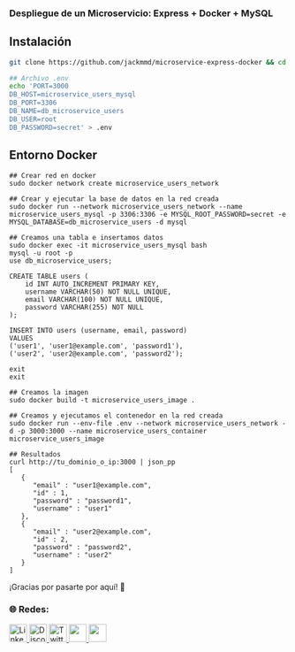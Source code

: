 ### Despliegue de un Microservicio: Express + Docker + MySQL

## Instalación

```bash
git clone https://github.com/jackmmd/microservice-express-docker && cd microservice-express-docker

## Archivo .env
echo 'PORT=3000
DB_HOST=microservice_users_mysql
DB_PORT=3306
DB_NAME=db_microservice_users
DB_USER=root
DB_PASSWORD=secret' > .env

```
## Entorno Docker
```docker
## Crear red en docker
sudo docker network create microservice_users_network

## Crear y ejecutar la base de datos en la red creada
sudo docker run --network microservice_users_network --name microservice_users_mysql -p 3306:3306 -e MYSQL_ROOT_PASSWORD=secret -e MYSQL_DATABASE=db_microservice_users -d mysql

## Creamos una tabla e insertamos datos 
sudo docker exec -it microservice_users_mysql bash
mysql -u root -p
use db_microservice_users;

CREATE TABLE users (
    id INT AUTO_INCREMENT PRIMARY KEY,
    username VARCHAR(50) NOT NULL UNIQUE,
    email VARCHAR(100) NOT NULL UNIQUE,
    password VARCHAR(255) NOT NULL 
);

INSERT INTO users (username, email, password)
VALUES
('user1', 'user1@example.com', 'password1'),
('user2', 'user2@example.com', 'password2');

exit
exit

## Creamos la imagen
sudo docker build -t microservice_users_image .

## Creamos y ejecutamos el contenedor en la red creada
sudo docker run --env-file .env --network microservice_users_network -d -p 3000:3000 --name microservice_users_container microservice_users_image

## Resultados
curl http://tu_dominio_o_ip:3000 | json_pp
[
   {
      "email" : "user1@example.com",
      "id" : 1,
      "password" : "password1",
      "username" : "user1"
   },
   {
      "email" : "user2@example.com",
      "id" : 2,
      "password" : "password2",
      "username" : "user2"
   }
]

```

¡Gracias por pasarte por aquí! 🤙

### 🌐 Redes:

<div>
<!-- .linkedin -->
 <a href="https://www.linkedin.com/in/duberly-mondragon" target="_blank" rel="noreferrer">
  <picture>
   <source media="(prefers-color-scheme: dark)" srcset="https://raw.githubusercontent.com/danielcranney/readme-generator/main/public/icons/socials/linkedin-dark.svg" />
   <source media="(prefers-color-scheme: light)" srcset="https://raw.githubusercontent.com/danielcranney/readme-generator/main/public/icons/socials/linkedin.svg" />
   <img src="https://raw.githubusercontent.com/danielcranney/readme-generator/main/public/icons/socials/linkedin.svg" width="32" height="32" alt="LinkedIn" />
  </picture>
 </a>
 <!-- .discord -->
 <a href="https://discord.com/users/duberly" target="_blank" rel="noreferrer">
  <picture>
   <source media="(prefers-color-scheme: dark)" srcset="https://raw.githubusercontent.com/danielcranney/readme-generator/main/public/icons/socials/discord.svg" />
   <source media="(prefers-color-scheme: light)" srcset="https://raw.githubusercontent.com/danielcranney/readme-generator/main/public/icons/socials/discord.svg" />
   <img src="https://raw.githubusercontent.com/danielcranney/readme-generator/main/public/icons/socials/discord.svg" width="32" height="32" alt="Discord" />
  </picture>
 </a>
 <!-- .x -->
 <a href="https://x.com/jackmmdx" target="_blank" rel="noreferrer">
  <picture>
   <source media="(prefers-color-scheme: dark)" srcset="https://raw.githubusercontent.com/danielcranney/readme-generator/main/public/icons/socials/twitter-dark.svg" />
   <source media="(prefers-color-scheme: light)" srcset="https://raw.githubusercontent.com/danielcranney/readme-generator/main/public/icons/socials/twitter.svg" />
   <img src="https://raw.githubusercontent.com/danielcranney/readme-generator/main/public/icons/socials/twitter.svg" width="32" height="32" alt="Twitter" />
  </picture>
   <!-- .Instagram -->
    <a href="http://www.instagram.com/jackmmdx" target="_blank" rel="noreferrer"> <picture> <source media="(prefers-color-scheme: dark)" srcset="https://raw.githubusercontent.com/danielcranney/readme-generator/main/public/icons/socials/instagram-dark.svg" /> <source media="(prefers-color-scheme: light)" srcset="https://raw.githubusercontent.com/danielcranney/readme-generator/main/public/icons/socials/instagram.svg" /> <img src="https://raw.githubusercontent.com/danielcranney/readme-generator/main/public/icons/socials/instagram.svg" width="32" height="32" /> </picture> </a>
  </picture>
 </a> 
    <!-- Tik tok -->
    <a href="https://www.tiktok.com/@jackmmd" target="_blank" rel="noreferrer"> 
    <picture> <source media="(prefers-color-scheme: dark)" srcset="https://cdnlogo.com/logos/t/69/tiktok-icon.svg" /> <source media="(prefers-color-scheme: light)" srcset="https://raw.githubusercontent.com/danielcranney/readme-generator/main/public/icons/socials/instagram.svg" /> <img src="https://cdnlogo.com/logos/t/69/tiktok-icon.svg" width="32" height="32" /> </picture> </a>
  </picture>
 </a> 

</div>